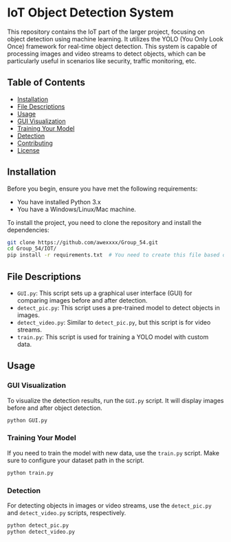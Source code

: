 # IoT Object Detection System

This repository contains the IoT part of the larger project, focusing on object detection using machine learning. It utilizes the YOLO (You Only Look Once) framework for real-time object detection. This system is capable of processing images and video streams to detect objects, which can be particularly useful in scenarios like security, traffic monitoring, etc.

## Table of Contents

- [Installation](#installation)
- [File Descriptions](#file-descriptions)
- [Usage](#usage)
- [GUI Visualization](#gui-visualization)
- [Training Your Model](#training-your-model)
- [Detection](#detection)
- [Contributing](#contributing)
- [License](#license)

## Installation

Before you begin, ensure you have met the following requirements:
- You have installed Python 3.x
- You have a Windows/Linux/Mac machine.

To install the project, you need to clone the repository and install the dependencies:

```bash
git clone https://github.com/awexxxx/Group_54.git
cd Group_54/IOT/
pip install -r requirements.txt  # You need to create this file based on your project's external libraries.
```

## File Descriptions

- `GUI.py`: This script sets up a graphical user interface (GUI) for comparing images before and after detection.
- `detect_pic.py`: This script uses a pre-trained model to detect objects in images.
- `detect_video.py`: Similar to `detect_pic.py`, but this script is for video streams.
- `train.py`: This script is used for training a YOLO model with custom data.

## Usage

### GUI Visualization

To visualize the detection results, run the `GUI.py` script. It will display images before and after object detection.

```bash
python GUI.py
```

### Training Your Model

If you need to train the model with new data, use the `train.py` script. Make sure to configure your dataset path in the script.

```bash
python train.py
```

### Detection

For detecting objects in images or video streams, use the `detect_pic.py` and `detect_video.py` scripts, respectively.

```bash
python detect_pic.py
python detect_video.py
```
